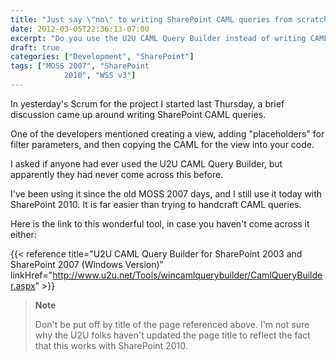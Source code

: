 ```yaml
---
title: "Just say \"no\" to writing SharePoint CAML queries from scratch"
date: 2012-03-05T22:36:13-07:00
excerpt: "Do you use the U2U CAML Query Builder instead of writing CAML queries from scratch? If not, then you must really know your SharePoint (or perhaps you just enjoy making things harder than they need to be)."
draft: true
categories: ["Development", "SharePoint"]
tags: ["MOSS 2007", "SharePoint 
			2010", "WSS v3"]
---
```


In yesterday's Scrum for the project I started last Thursday, a brief discussion
came up around writing SharePoint CAML queries.

One of the developers mentioned creating a view, adding "placeholders" for
filter parameters, and then copying the CAML for the view into your code.

I asked if anyone had ever used the U2U CAML Query Builder, but apparently
they had never come across this before.

I've been using it since the old MOSS 2007 days, and I still use it today
with SharePoint 2010. It is far easier than trying to handcraft CAML queries.

Here is the link to this wonderful tool, in case you haven't come across
it either:

{{< reference    title="U2U CAML Query Builder for SharePoint 2003 and SharePoint 2007 (Windows Version)"    linkHref="http://www.u2u.net/Tools/wincamlquerybuilder/CamlQueryBuilder.aspx" >}}

> **Note**
>
> Don't be put off by title of the page referenced above. I'm not sure why the U2U folks haven't updated the page title to reflect the fact that this works with SharePoint 2010.

